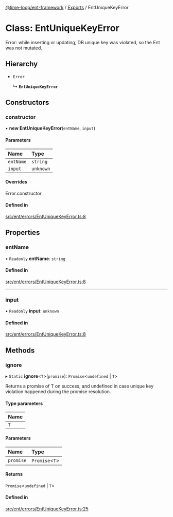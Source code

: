 [@time-loop/ent-framework](../README.md) / [Exports](../modules.md) / EntUniqueKeyError

# Class: EntUniqueKeyError

Error: while inserting or updating, DB unique key was violated,
so the Ent was not mutated.

## Hierarchy

- `Error`

  ↳ **`EntUniqueKeyError`**

## Constructors

### constructor

• **new EntUniqueKeyError**(`entName`, `input`)

#### Parameters

| Name | Type |
| :------ | :------ |
| `entName` | `string` |
| `input` | `unknown` |

#### Overrides

Error.constructor

#### Defined in

[src/ent/errors/EntUniqueKeyError.ts:8](https://github.com/clickup/ent-framework/blob/master/src/ent/errors/EntUniqueKeyError.ts#L8)

## Properties

### entName

• `Readonly` **entName**: `string`

#### Defined in

[src/ent/errors/EntUniqueKeyError.ts:8](https://github.com/clickup/ent-framework/blob/master/src/ent/errors/EntUniqueKeyError.ts#L8)

___

### input

• `Readonly` **input**: `unknown`

#### Defined in

[src/ent/errors/EntUniqueKeyError.ts:8](https://github.com/clickup/ent-framework/blob/master/src/ent/errors/EntUniqueKeyError.ts#L8)

## Methods

### ignore

▸ `Static` **ignore**<`T`\>(`promise`): `Promise`<`undefined` \| `T`\>

Returns a promise of T on success, and undefined in case unique key
violation happened during the promise resolution.

#### Type parameters

| Name |
| :------ |
| `T` |

#### Parameters

| Name | Type |
| :------ | :------ |
| `promise` | `Promise`<`T`\> |

#### Returns

`Promise`<`undefined` \| `T`\>

#### Defined in

[src/ent/errors/EntUniqueKeyError.ts:25](https://github.com/clickup/ent-framework/blob/master/src/ent/errors/EntUniqueKeyError.ts#L25)
